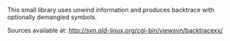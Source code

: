 This small library uses unwind information and produces backtrace
with optionally demangled symbols.

Sources available at: http://svn.pld-linux.org/cgi-bin/viewsvn/backtracexx/
